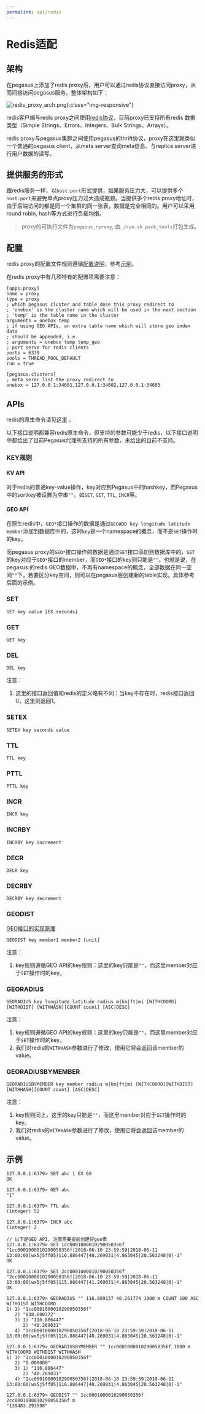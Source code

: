 ```yaml
---
permalink: api/redis
---
```


# Redis适配

## 架构

在pegasus上添加了redis proxy后，用户可以通过redis协议直接访问proxy，从而间接访问pegasus服务。整体架构如下：

![redis_proxy_arch.png](/assets/images/redis_proxy_arch.png){:class="img-responsive"}

redis客户端与redis proxy之间使用[redis协议](https://redis.io/topics/protocol)，目前proxy已支持所有redis 数据类型（Simple Strings、Errors、Integers、Bulk Strings、Arrays）。

redis proxy与pegasus集群之间使用pegasus的thrift协议，proxy在这里就类似一个普通的pegasus client，从meta server查询meta信息、与replica server进行用户数据的读写。

## 提供服务的形式

跟redis服务一样，以``host:port``形式提供，如果服务压力大，可以提供多个``host:port``来避免单点proxy压力过大造成瓶颈。当提供多个redis proxy地址时，由于后端访问的都是同一个集群的同一张表，数据是完全相同的。用户可以采用round robin, hash等方式进行负载均衡。

>proxy的可执行文件为``pegasus_rproxy``, 由``./run.sh pack_tools``打包生成。

## 配置

redis proxy的配置文件规则遵循[配置说明](/_docs/zh/administration/config.md)，参考[示例](https://github.com/apache/incubator-pegasus/blob/master/src/geo/bench/config.ini)。

在redis proxy中有几项特有的配置项需要注意：

```
[apps.proxy]
name = proxy
type = proxy
; which pegasus cluster and table dose this proxy redirect to
; 'onebox' is the cluster name which will be used in the next section
; 'temp' is the table name in the cluster 
arguments = onebox temp
; if using GEO APIs, an extra table name which will store geo index data
; should be appended, i.e.
; arguments = onebox temp temp_geo
; port serve for redis clients
ports = 6379
pools = THREAD_POOL_DEFAULT
run = true

[pegasus.clusters]
; meta serer list the proxy redirect to
onebox = 127.0.0.1:34601,127.0.0.1:34602,127.0.0.1:34603
```

## APIs

redis的原生命令请见[这里](https://redis.io/commands) 。

以下接口说明都兼容redis原生命令，但支持的参数可能少于redis，以下接口说明中都给出了目前Pegasus代理所支持的所有参数，未给出的目前不支持。

### KEY规则

#### KV API

对于redis的普通key-value操作，key对应到Pegasus中的hashkey，而Pegasus中的sortkey被设置为空串``""``。如`SET`,  `GET`, `TTL`, `INCR`等。

#### GEO API

在原生redis中，`GEO*`接口操作的数据是通过`GEOADD key longitude latitude member`添加到数据库中的，这时`key`是一个namespace的概念，而不是`SET`操作时的key。

而pegasus proxy的`GEO*`接口操作的数据是通过`SET`接口添加到数据库中的，`SET`的key对应于`GEO*`接口的member，而`GEO*`接口的key则只能是``""``。也就是说，在pegasus 的redis GEO数据中，不再有namespace的概念，全部数据在同一空间`""`下，若要区分key空间，则可以在pegasus层创建新的table实现。具体参考后面的示例。

### SET

```
SET key value [EX seconds]
```

### GET

```
GET key
```

### DEL

```
DEL key
```

注意：  

1. 这里的接口返回值和redis的定义略有不同：当key不存在时，redis接口返回0，这里则返回1。

### SETEX

```
SETEX key seconds value
```

### TTL

```
TTL key
```

### PTTL

```
PTTL key
```

### INCR

```
INCR key
```

### INCRBY

```
INCRBY key increment
```

### DECR

```
DECR key
```

### DECRBY

```
DECRBY key decrement
```

### GEODIST

[GEO接口的实现原理](geo.md)

```
GEODIST key member1 member2 [unit]
```

注意：  

1. key规则遵循GEO API的key规则：这里的key只能是``""``，而这里member对应于`SET`操作时的key。

### GEORADIUS

```
GEORADIUS key longitude latitude radius m|km|ft|mi [WITHCOORD][WITHDIST] [WITHHASH][COUNT count] [ASC|DESC]
```

注意：  
1. key规则遵循GEO API的key规则：这里的key只能是``""``，而这里member对应于`SET`操作时的key。
2. 我们对redis的``WITHHASH``参数进行了修改，使用它将会返回该member的value。

### GEORADIUSBYMEMBER

```
GEORADIUSBYMEMBER key member radius m|km|ft|mi [WITHCOORD][WITHDIST] [WITHHASH][COUNT count] [ASC|DESC]
```

注意：  
1. key规则同上，这里的key只能是``""``，而这里member对应于`SET`操作时的key。  
2. 我们对redis的``WITHHASH``参数进行了修改，使用它将会返回该member的value。

## 示例

```
127.0.0.1:6379> SET abc 1 EX 60
OK

127.0.0.1:6379> GET abc
"1"

127.0.0.1:6379> TTL abc
(integer) 52

127.0.0.1:6379> INCR abc
(integer) 2

// 以下是GEO API, 注意需要提前创建好geo表
127.0.0.1:6379> SET 1cc0001000010290050356f "1cc0001000010290050356f|2018-06-10 23:59:59|2018-06-11 13:00:00|wx5j5ff05|116.886447|40.269031|4.863045|20.563248|0|-1"
OK

127.0.0.1:6379> SET 2cc0001000010290050356f "2cc0001000010290050356f|2018-06-10 23:59:59|2018-06-11 13:00:00|wx5j5ff05|115.886447|41.269031|4.863045|20.563248|0|-1"
OK

127.0.0.1:6379> GEORADIUS "" 116.889137 40.261774 1000 m COUNT 100 ASC WITHDIST WITHCOORD
1) 1) "1cc0001000010290050356f"
   2) "838.600772"
   3) 1) "116.886447"
      2) "40.269031"
   4) "1cc0001000010290050356f|2018-06-10 23:59:59|2018-06-11 13:00:00|wx5j5ff05|116.886447|40.269031|4.863045|20.563248|0|-1"

127.0.0.1:6379> GEORADIUSBYMEMBER "" 1cc0001000010290050356f 1000 m WITHCOORD WITHDIST WITHHASH
1) 1) "1cc0001000010290050356f"
   2) "0.000000"
   3) 1) "116.886447"
      2) "40.269031"
   4) "1cc0001000010290050356f|2018-06-10 23:59:59|2018-06-11 13:00:00|wx5j5ff05|116.886447|40.269031|4.863045|20.563248|0|-1"

127.0.0.1:6379> GEODIST "" 1cc0001000010290050356f 2cc0001000010290050356f m
"139483.293598"
```
